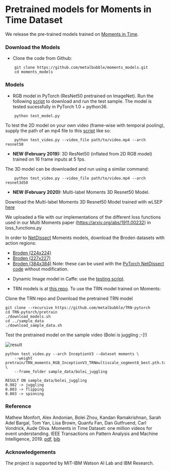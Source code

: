 # Pretrained models for Moments in Time Dataset

We release the pre-trained models trained on [Moments in Time](http://moments.csail.mit.edu/).

### Download the Models

* Clone the code from Github:
```
    git clone https://github.com/metalbubble/moments_models.git
    cd moments_models
```

### Models

* RGB model in PyTorch (ResNet50 pretrained on ImageNet). Run the following [script](test_model.py) to download and run the test sample. The model is tested sucessfully in PyTorch 1.0 + python36.
```
    python test_model.py
```
To test the 2D model on your own video (frame-wise with temporal pooling), supply the path of an mp4 file to this [script](test_video.py) like so:
```
    python test_video.py --video_file path/to/video.mp4 --arch resnet50
```

* **NEW (February 2019):** 3D ResNet50 (inflated from 2D RGB model) trained on 16 frame inputs at 5 fps.

The 3D model can be downloaded and run using a similar command:
```
    python test_video.py --video_file path/to/video.mp4 --arch resnet3d50
```

* **NEW (February 2020):** Multi-label Moments 3D Resnet50 Model.

Download the Multi-label Moments 3D Resnet50 Model trained with wLSEP [here](http://data.csail.mit.edu/soundnet/actions3/multi_moments_resnet3d50_wlsep.pth.tar) 

We uploaded a file with our implementations of the different loss functions used in our Multi Moments paper (https://arxiv.org/abs/1911.00232) in loss_functions.py

In order to [NetDissect](http://netdissect.csail.mit.edu/) Moments models, download the Broden  datasets with action regions:
- [Broden (224x224)](http://data.csail.mit.edu/soundnet/actions3/broden1_224.zip)
- [Broden (227x227)](http://data.csail.mit.edu/soundnet/actions3/broden1_227.zip)
- [Broden (384x384)](http://data.csail.mit.edu/soundnet/actions3/broden1_384.zip)
Note: these can be used with the [PyTorch NetDissect code](https://github.com/CSAILVision/NetDissect-Lite) without modification.

* Dynamic Image model in Caffe: use the [testing script](compute_prob_dynImg.py).

* TRN models is at [this repo](https://github.com/metalbubble/TRN-pytorch). To use the TRN model trained on Moments:

Clone the TRN repo and Download the pretrained TRN model

```
git clone --recursive https://github.com/metalbubble/TRN-pytorch
cd TRN-pytorch/pretrain
./download_models.sh
cd ../sample_data
./download_sample_data.sh
```

Test the pretrained model on the sample video (Bolei is juggling ;-]!)

![result](http://relation.csail.mit.edu/data/bolei_juggling.gif)

```
python test_video.py --arch InceptionV3 --dataset moments \
    --weight pretrain/TRN_moments_RGB_InceptionV3_TRNmultiscale_segment8_best.pth.tar \
    --frame_folder sample_data/bolei_juggling

RESULT ON sample_data/bolei_juggling
0.982 -> juggling
0.003 -> flipping
0.003 -> spinning

```


### Reference

Mathew Monfort, Alex Andonian, Bolei Zhou, Kandan Ramakrishnan, Sarah Adel Bargal, Tom Yan, Lisa Brown, Quanfu Fan, Dan Gutfruend, Carl Vondrick, Aude Oliva. Moments in Time Dataset: one million videos for event understanding. IEEE Transactions on Pattern Analysis and Machine Intelligence, 2019. [pdf](https://arxiv.org/pdf/1801.03150.pdf), [bib](http://moments.csail.mit.edu/data/moments.bib)


### Acknowledgements

The project is supported by MIT-IBM Watson AI Lab and IBM Research.
